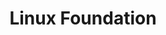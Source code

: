 ---
blog: https://linuxfoundation.org/newsroom/blog
codehost: https://github.com/https://github.com/linuxfoundation
facebook: https://www.facebook.com/TheLinuxFoundation
googleplus: https://plus.google.com/+LinuxfoundationOrg
images:
- linuxfoundation-icon.svg
- linuxfoundation-ar21.svg
linkedin: https://linkedin.com/company/208777
logohandle: linuxfoundation
sort: linuxfoundation
title: Linux Foundation
twitter: https://x.com/linuxfoundation
website: https://www.linuxfoundation.org/
wikipedia: https://en.wikipedia.org/wiki/Linux_Foundation
youtube: https://youtube.com/user/TheLinuxFoundation
---